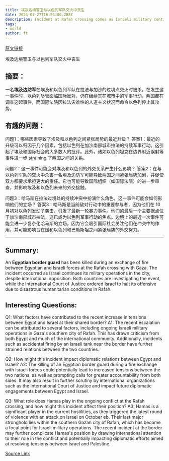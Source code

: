 ```yaml
---
title: 埃及边境警卫与以色列军队交火中丧生
date: 2024-05-27T16:54:00.288Z
description: Incident at Rafah crossing comes as Israeli military continues to operate in city despite international opposition
tags: 
- world
author: ft
---
```


[原文链接](https://ft.com/content/cc2b8b0f-b6c1-42a5-9f90-26764887bbc4)

埃及边境警卫与以色列军队交火中丧生

## 摘要：
一名**埃及边防军**在埃及和以色列军队在拉法与加沙的过境点交火时被杀。在发生这一事件时，以色列尽管面临国际反对，仍在继续其在城市中的军事行动。两国都在调查这起事件，而国际法院因拉法灾难性的人道主义状况而命令以色列停止其攻势。

## 有趣的问题：
问题1：哪些因素导致了埃及和以色列之间紧张局势的最近升级？
答案1：最近的升级可以归因于几个因素，包括以色列在加沙南部城市拉法的持续军事行动。这引起了埃及和国际社会的大多数人的批评。此外，诸如以色列坦克在边界附近误射等事件进一步 straining 了两国之间的关系。

问题2：这一事件可能会对埃及和以色列的外交关系产生什么影响？
答案2：在与以色列军队的交火中杀害一名埃及边防军可能导致两国之间紧张局势加剧，并促使双方都要求承担更大的责任。它也可能导致国际组织（如国际法院）的进一步审查，并影响埃及和以色列未来的外交接触。

问题3：哈马斯在拉法过境处的持续冲突中扮演什么角色，这一事件可能会如何影响他们的立场？
答案3：哈马斯是当前敌对行动中的重要参与者，因为他们在 10 月初对以色列发动了袭击，引发了最新一轮暴力事件。他们的最后一个主要据点位于加沙南部城市拉法，这已成为以色列军事行动的焦点。边境上的最近一次事件可能会进一步复杂化哈马斯的立场，因为它会吸引国际社会关注他们在冲突中的作用，并可能影响旨在缓和以色列和巴勒斯坦之间紧张局势的外交努力。

---

## Summary:
An **Egyptian border guard** has been killed during an exchange of fire between Egyptian and Israeli forces at the Rafah crossing with Gaza. The incident occurred as Israel continues its military operations in the city, despite international opposition. Both countries are investigating the event, while the International Court of Justice ordered Israel to halt its offensive due to disastrous humanitarian conditions in Rafah.

## Interesting Questions:
Q1: What factors have contributed to the recent increase in tensions between Egypt and Israel at their shared border?
A1: The recent escalation can be attributed to several factors, including ongoing Israeli military operations in Gaza's southern city of Rafah. This has drawn criticism from both Egypt and much of the international community. Additionally, incidents such as accidental firing by an Israeli tank near the border have further strained relations between the two countries.

Q2: How might this incident impact diplomatic relations between Egypt and Israel?
A2: The killing of an Egyptian border guard during a fire exchange with Israeli forces could potentially lead to increased tensions between the two nations, as well as prompting calls for greater accountability from both sides. It may also result in further scrutiny by international organizations such as the International Court of Justice and impact future diplomatic engagements between Egypt and Israel.

Q3: What role does Hamas play in the ongoing conflict at the Rafah crossing, and how might this incident affect their position?
A3: Hamas is a significant player in the current hostilities, as they triggered the latest round of violence with an attack on Israel on October eb. Their last major stronghold lies within the southern Gazan city of Rafah, which has become a focal point for Israeli military operations. The recent incident at the border may further complicate Hamas's position by drawing international attention to their role in the conflict and potentially impacting diplomatic efforts aimed at resolving tensions between Israel and Palestine.

[Source Link](https://ft.com/content/cc2b8b0f-b6c1-42a5-9f90-26764887bbc4)

